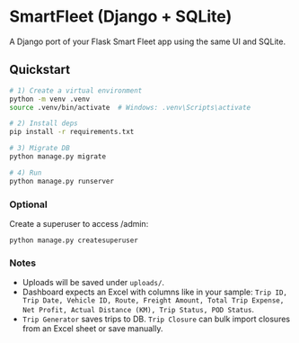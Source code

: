 # SmartFleet (Django + SQLite)

A Django port of your Flask Smart Fleet app using the same UI and SQLite.

## Quickstart

```bash
# 1) Create a virtual environment
python -m venv .venv
source .venv/bin/activate  # Windows: .venv\Scripts\activate

# 2) Install deps
pip install -r requirements.txt

# 3) Migrate DB
python manage.py migrate

# 4) Run
python manage.py runserver
```

### Optional
Create a superuser to access /admin:
```
python manage.py createsuperuser
```

### Notes
- Uploads will be saved under `uploads/`.
- Dashboard expects an Excel with columns like in your sample: `Trip ID, Trip Date, Vehicle ID, Route, Freight Amount, Total Trip Expense, Net Profit, Actual Distance (KM), Trip Status, POD Status`.
- `Trip Generator` saves trips to DB. `Trip Closure` can bulk import closures from an Excel sheet or save manually.
